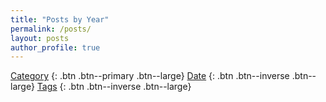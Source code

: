 ```yaml
---
title: "Posts by Year"
permalink: /posts/
layout: posts
author_profile: true
---
```

[Category](/categories)
{: .btn .btn--primary .btn--large}
[Date](/posts)
{: .btn .btn--inverse .btn--large}
[Tags](/tags)
{: .btn .btn--inverse .btn--large}
